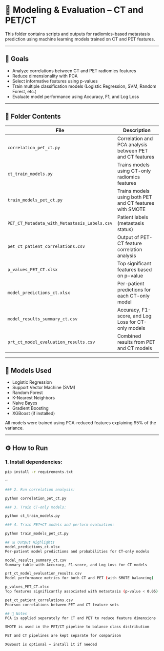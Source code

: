 # 🧪 Modeling & Evaluation – CT and PET/CT

This folder contains scripts and outputs for radiomics-based metastasis prediction using machine learning models trained on CT and PET features.

---

## 🎯 Goals

- Analyze correlations between CT and PET radiomics features
- Reduce dimensionality with PCA
- Select informative features using p-values
- Train multiple classification models (Logistic Regression, SVM, Random Forest, etc.)
- Evaluate model performance using Accuracy, F1, and Log Loss

---

## 📁 Folder Contents

| File | Description |
|------|-------------|
| `correlation_pet_ct.py` | Correlation and PCA analysis between PET and CT features |
| `ct_train_models.py` | Trains models using CT-only radiomics features |
| `train_models_pet_ct.py` | Trains models using both PET and CT features with SMOTE |
| `PET_CT_Metadata_with_Metastasis_Labels.csv` | Patient labels (metastasis status) |
| `pet_ct_patient_correlations.csv` | Output of PET-CT feature correlation analysis |
| `p_values_PET_CT.xlsx` | Top significant features based on p-value |
| `model_predictions_ct.xlsx` | Per-patient predictions for each CT-only model |
| `model_results_summary_ct.csv` | Accuracy, F1-score, and Log Loss for CT-only models |
| `prt_ct_model_evaluation_results.csv` | Combined results from PET and CT models |

---

## 🤖 Models Used

- Logistic Regression  
- Support Vector Machine (SVM)  
- Random Forest  
- K-Nearest Neighbors  
- Naive Bayes  
- Gradient Boosting  
- XGBoost (if installed)

All models were trained using PCA-reduced features explaining 95% of the variance.

---

## ⚙️ How to Run

### 1. Install dependencies:
```bash
pip install -r requirements.txt

׳׳׳

### 2. Run correlation analysis:

python correlation_pet_ct.py

### 3. Train CT-only models:

python ct_train_models.py

### 4. Train PET+CT models and perform evaluation:

python train_models_pet_ct.py

## 📊 Output Highlights
model_predictions_ct.xlsx
Per-patient model predictions and probabilities for CT-only models

model_results_summary_ct.csv
Summary table with Accuracy, F1-score, and Log Loss for CT models

prt_ct_model_evaluation_results.csv
Model performance metrics for both CT and PET (with SMOTE balancing)

p_values_PET_CT.xlsx
Top features significantly associated with metastasis (p-value < 0.05)

pet_ct_patient_correlations.csv
Pearson correlations between PET and CT feature sets

## 📌 Notes
PCA is applied separately for CT and PET to reduce feature dimensions

SMOTE is used in the PET/CT pipeline to balance class distribution

PET and CT pipelines are kept separate for comparison

XGBoost is optional – install it if needed




